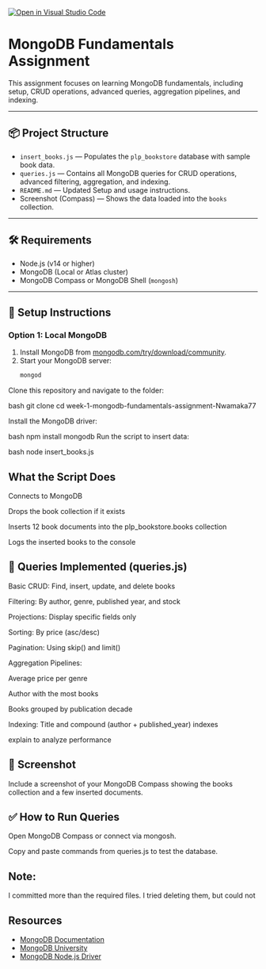 [![Open in Visual Studio Code](https://classroom.github.com/assets/open-in-vscode-2e0aaae1b6195c2367325f4f02e2d04e9abb55f0b24a779b69b11b9e10269abc.svg)](https://classroom.github.com/online_ide?assignment_repo_id=19661426&assignment_repo_type=AssignmentRepo)
# MongoDB Fundamentals Assignment

This assignment focuses on learning MongoDB fundamentals, including setup, CRUD operations, advanced queries, aggregation pipelines, and indexing.

---

## 📦 Project Structure

- `insert_books.js` — Populates the `plp_bookstore` database with sample book data.
- `queries.js` — Contains all MongoDB queries for CRUD operations, advanced filtering, aggregation, and indexing.
- `README.md` — Updated Setup and usage instructions.
- Screenshot (Compass) — Shows the data loaded into the `books` collection.

---

## 🛠️ Requirements

- Node.js (v14 or higher)
- MongoDB (Local or Atlas cluster)
- MongoDB Compass or MongoDB Shell (`mongosh`)

---

## 🚀 Setup Instructions

### Option 1: Local MongoDB

1. Install MongoDB from [mongodb.com/try/download/community](https://www.mongodb.com/try/download/community).
2. Start your MongoDB server:
   ```bash
   mongod


Clone this repository and navigate to the folder:

bash
git clone <your-repo-url>
cd week-1-mongodb-fundamentals-assignment-Nwamaka77

Install the MongoDB driver:

bash
npm install mongodb
Run the script to insert data:

bash
node insert_books.js


## What the Script Does
Connects to MongoDB

Drops the book collection if it exists

Inserts 12 book documents into the plp_bookstore.books collection

Logs the inserted books to the console

## 📌 Queries Implemented (queries.js)
Basic CRUD: Find, insert, update, and delete books

Filtering: By author, genre, published year, and stock

Projections: Display specific fields only

Sorting: By price (asc/desc)

Pagination: Using skip() and limit()

Aggregation Pipelines:

Average price per genre

Author with the most books

Books grouped by publication decade

Indexing: Title and compound (author + published_year) indexes

explain to analyze performance

## 📸 Screenshot
Include a screenshot of your MongoDB Compass showing the books collection and a few inserted documents.

## ✅ How to Run Queries
Open MongoDB Compass or connect via mongosh.

Copy and paste commands from queries.js to test the database.

## Note: 

I committed more than the  required files. I tried deleting them, but could not



## Resources

- [MongoDB Documentation](https://docs.mongodb.com/)
- [MongoDB University](https://university.mongodb.com/)
- [MongoDB Node.js Driver](https://mongodb.github.io/node-mongodb-native/) 
